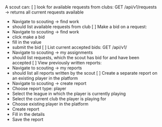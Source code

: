 A scout can:
[ ] look for available requests from clubs: GET /api/v1/requests -> returns all current requests available
  - Navigate to scouting -> find work
  - should list available requests from club
[ ] Make a bid on a request:
  - Navigate to scouting -> find work
  - click make a bid
  - fill in the value
  - submit the bid
[ ] List current accepted bids: GET /api/v1/
  - Navigate to scouting -> my assignments
  - should list requests, which the scout has bid for and have been accepted
[ ] View previously written reports:
  - Navigate to scouting -> my reports
  - should list all reports written by the scout
[ ] Create a separate report on an existing player in the platform
  - Navigate to scouting -> create report
  - Choose report type: player
  - Select the league in which the player is currently playing
  - Select the current club the player is playing for
  - Choose existing player in the platform
  - Create report
  - Fill in the details
  - Save the report
